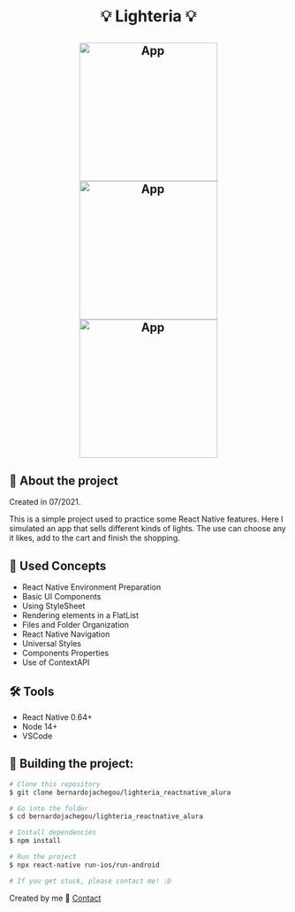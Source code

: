 <h1 align="center">
💡 Lighteria 💡
</h1>

<h2 align="center">
  <img alt="App" width="250px" src="https://user-images.githubusercontent.com/47263354/124984529-b625e480-e00f-11eb-9f80-196bd5b949ff.png"/>
  <img alt="App" width="250px" src="https://user-images.githubusercontent.com/47263354/124984608-cf2e9580-e00f-11eb-8602-8dcafb0d9067.png"/>
  <img alt="App" width="250px" src="https://user-images.githubusercontent.com/47263354/124983989-0fd9df00-e00f-11eb-9a61-843eb189e3c0.png"/>
</h2>

## 📱 About the project
<p>
Created in 07/2021.
</p>

<p> 
This is a simple project used to practice some React Native features. Here I simulated an app that sells different kinds of lights. 
The use can choose any it likes, add to the cart and finish the shopping.
 </p>



## 🎯 Used Concepts
<ul>
<li>React Native Environment Preparation</li>
<li>Basic UI Components</li>
<li>Using StyleSheet</li>
<li>Rendering elements in a FlatList</li>
<li>Files and Folder Organization</li>
<li>React Native Navigation</li>
<li>Universal Styles</li>
<li>Components Properties</li>
<li>Use of ContextAPI</li>
</ul>


## 🛠 Tools
<ul>
  <li>React Native 0.64+</li>
  <li>Node 14+</li>
  <li>VSCode</li>
</ul>

## 🔌 Building the project:

```bash
# Clone this repository
$ git clone bernardojachegou/lighteria_reactnative_alura

# Go into the folder
$ cd bernardojachegou/lighteria_reactnative_alura

# Install dependencies
$ npm install

# Run the project
$ npx react-native run-ios/run-android

# If you get stuck, please contact me! :D
```

Created by me :wave: [Contact](https://www.linkedin.com/in/bernardojachegou/)
